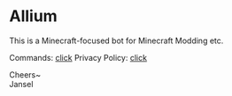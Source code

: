 # Allium

This is a Minecraft-focused bot for Minecraft Modding etc.

Commands: [click](https://github.com/NotJansel/Allium/tree/root/docs/commands.md)
Privacy Policy: [click](https://github.com/NotJansel/Allium/tree/root/docs/privacy-policy.md)

Cheers~<br>Jansel